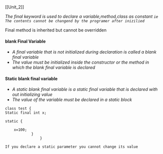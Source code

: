 [[Unit_2]]

*The final keyword is used to declare a variable,method,class as  constant `ie The contents cannot be changend by the programer after inizilied`*

Final method is inherited but cannot be overridden 

#### blank Final Variable
- *A final variable that is not initialized during  declaration is called a blank final variable*
- *The value must be initialized inside the constructor or the method in which the blank final variable is declared* 
#### Static blank final variable 
- *A static blank final variable is a static final variable that is declared with out  initializing value*
- *The value of the variable must be declared in a static block*
```
class test {
Static final int x;

static {

	x=100;
			}
				}
```


`If you declare a static parameter you cannot change its value`

